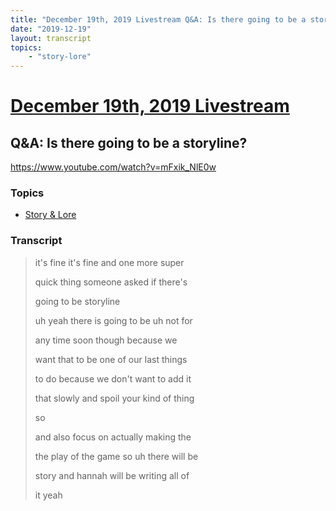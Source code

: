 ```yaml
---
title: "December 19th, 2019 Livestream Q&A: Is there going to be a storyline?"
date: "2019-12-19"
layout: transcript
topics:
    - "story-lore"
---
```

# [December 19th, 2019 Livestream](../2019-12-19.md)
## Q&A: Is there going to be a storyline?
https://www.youtube.com/watch?v=mFxik_NlE0w

### Topics
* [Story & Lore](../topics/story-lore.md)

### Transcript

> it's fine it's fine and one more super
>
> quick thing someone asked if there's
>
> going to be storyline
>
> uh yeah there is going to be uh not for
>
> any time soon though because we
>
> want that to be one of our last things
>
> to do because we don't want to add it
>
> that slowly and spoil your kind of thing
>
> so
>
> and also focus on actually making the
>
> the play of the game so uh there will be
>
> story and hannah will be writing all of
>
> it yeah
